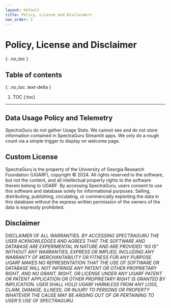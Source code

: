 ```yaml
---
layout: default
title: Policy, License and Disclaimers
nav_order: 2
---
```


# Policy, License and Disclaimer
{: .no_toc }

## Table of contents
{: .no_toc .text-delta }

1. TOC
{:toc}

---

## Data Usage Policy and Telemetry

SpectraGuru do not gather Usage Stats. We cannot see and do not store information contained in SpectraGuru Streamlit apps. We only do a rough count via a simple trigger to display on welcome page.

## Custom License

SpectraGuru is the property of the University of Georgia Research Foundation (UGARF), copyright © 2024. All rights reserved to the software, but not the content, and all intellectual property rights to the software therein belong to UGARF. By accessing SpectraGuru, users consent to use this software and database solely for informational purposes. Selling, distributing, publishing, circulating, or commercially exploiting the data in this database without the express written permission of the owners of the data is expressly prohibited.

## Disclaimer

DISCLAIMER OF ALL WARRANTIES.  *BY ACCESSING SPECTRAGURU THE USER ACKNOWLEDGES AND AGREES THAT THE SOFTWARE AND DATABASE ARE EXPERIMENTAL IN NATURE AND ARE PROVIDED “AS IS” WITHOUT ANY WARRANTIES, EXPRESS OR IMPLIED, INCLUDING ANY WARRANTY OF MERCHANTABILITY OR FITNESS FOR ANY PURPOSE.  UGARF MAKES NO REPRESENTATION THAT THE USE OF SOFTWARE OR DATABASE WILL NOT INFRINGE ANY PATENT OR OTHER PROPRIETARY RIGHT, AND NO GRANT, RIGHT, OR LICENSE UNDER ANY UGARF PATENT OR PATENT APPLICATION OR OTHER PROPRIETARY RIGHT IS GRANTED BY IMPLICATION.  USER SHALL HOLD UGARF HARMLESS FROM ANY LOSS, CLAIM, DAMAGE, ILLNESS, OR INJURY TO PERSONS OR PROPERTY WHATEVER THE CAUSE MAY BE ARISING OUT OF OR PERTAINING TO USER’S USE OF SPECTRAGURU.*